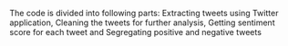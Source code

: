 The code is divided into following parts: Extracting tweets using Twitter application, Cleaning the tweets for further analysis, Getting sentiment score for each tweet and Segregating positive and negative tweets
